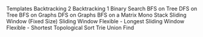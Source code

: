 Templates
Backtracking 2
Backtracking 1
Binary Search
BFS on Tree
DFS on Tree
BFS on Graphs
DFS on Graphs
BFS on a Matrix
Mono Stack
Sliding Window (Fixed Size)
Sliding Window Flexible - Longest
Sliding Window Flexible - Shortest
Topological Sort
Trie
Union Find
